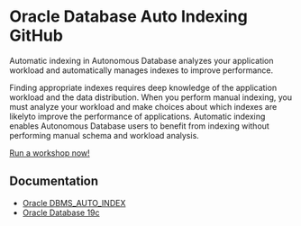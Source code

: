 # Oracle Database Auto Indexing GitHub

Automatic indexing in Autonomous Database analyzes your application workload and automatically manages indexes to improve performance.

Finding appropriate indexes requires deep knowledge of the application workload and the data distribution. When you perform manual indexing, you must analyze your workload and make choices about which indexes are likelyto improve the performance of applications. Automatic indexing enables Autonomous Database users to benefit from indexing without performing manual schema and workload analysis.

[Run a workshop now!](http://bit.ly/golivelabs)

## Documentation
- [Oracle DBMS_AUTO_INDEX](https://docs.oracle.com/en/database/oracle/oracle-database/19/arpls/DBMS_AUTO_INDEX.html)
- [Oracle Database 19c](https://www.oracle.com/database/)
